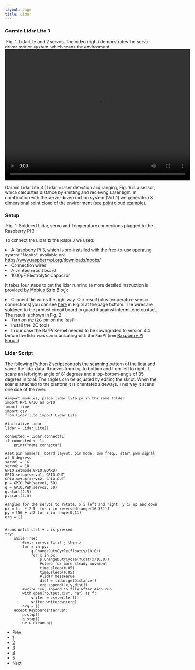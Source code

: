 ```yaml
---
layout: page
title: Lidar
---
```


### Garmin Lidar Lite 3

<div class="box alt">
    <div class="row 50% uniform">
        <div class="4u"><span class="image fit">
            <img src="{{ 'assets/images/LidarServos.JPG ' | absolute_url }}" alt=""/>
            Fig. 1: LidarLite and 2 servos. The video (right) demonstrates the servo-driven motion system, which scans the environment.
        </span></div>
        <div class="4u"><video style="width: 610px; height: 433px;" controls>
                <source src="{{ 'assets/images/LidarAtwork_mute.mp4 ' | absolute_url }}" type="video/mp4">
        </video></div>
    </div>
</div>

<p> Garmin Lidar Lite 3 ( Lidar = laser detection and ranging, Fig. 1) is a sensor, which calculates distance by emitting and recieving Laser light. In combination with the servo-driven motion system (Vid. 1) we generate a 3 dimensional point cloud of the environment (see <a href="{{ 'Lidar_results.html' | absolute_url }}">point cloud example</a>).</p>

<h3>Setup</h3>

<span class="image right">
    <img src="{{ 'assets/images/solderedLidar.JPG ' | absolute_url }}" alt=""/>
    Fig. 1: Soldered Lidar, servo and Temperature connections plugged to the Raspberry Pi 3
</span>

<p>To connect the Lidar to the Raspi 3 we used:</p>
<p><li> A Raspberry Pi 3, which is pre-installed with the free-to-use operating system "Noobs", available on: <a  href="https://www.raspberrypi.org/downloads/noobs/">https://www.raspberrypi.org/downloads/noobs/</a></li>
<li>Connection wires</li>
<li>A printed circuit board</li>
<li>1000µF Electrolytic Capacitor</li></p>
<p>It takes four steps to get the lidar running (a more detailed instruction is provided by <a href="https://mobiusstripblog.wordpress.com/2016/12/26/first-blog-post/">Mobius Strip Blog</a>):
<li>Connect the wires the right way. Our result (plus temperature sensor connections) you can see <a href="{{ 'Overview.html' | absolute_url }}">here</a> in Fig. 3 at the page bottom. The wires are soldered to the printed circuit board to guard it against intermittend contact. The result is shown in Fig. 2.</li>
<li>Turn on the I2C pin on the RasPi</li>
<li>Install the I2C tools</li>
<li>In our case the RasPi Kernel needed to be downgraded to version 4.4 before the lidar was communicating with the RasPi (see <a href="https://forum-raspberrypi.de/forum/thread/21114-firmware-u-kernel-downgrade-mit-rpi-update/">Raspberry Pi Forum</a>)</li>
 </p>

<h3>Lidar Script</h3>

The following Python 2 script controls the scanning pattern of the lidar and saves the lidar data. It moves from top to bottom and from left to right. It scans an left-right-angle of 81 degrees and a top-bottom-angle of 35 degrees in total. The angles can be adjusted by editing the skript. 
When the lidar is attached to the platform it is orientated sideways. This way it scans one side of the river.

    #import modules, place lidar_lite.py in the same folder
    import RPi.GPIO as GPIO
    import time
    import csv
    from lidar_lite import Lidar_Lite

    #initialize lidar
    lidar = Lidar_Lite()

    connected = lidar.connect(1)
    if connected < -1:
        print("nema connecta")

    #set pin numbers, board layout, pin mode, pwm freq., start pwm signal at 0 degress
    servo1 = 16
    servo2 = 18
    GPIO.setmode(GPIO.BOARD)
    GPIO.setup(servo1, GPIO.OUT)
    GPIO.setup(servo2, GPIO.OUT)
    p = GPIO.PWM(servo1, 50)
    q = GPIO.PWM(servo2, 50)
    q.start(2.5)
    p.start(2.5)

    #angles for the servos to rotate, x i left and right, y is up and down
    px = [i  * 2.5  for i in reversed(range(16,35))]
    py = [56 + i*2 for i in range(0,11)]
    erg = []


    #runs until ctrl + c is pressed
    try:
        while True:
            #sets servos first y then x
            for y in py:
                q.ChangeDutyCycle(float(y/10.0))
                for x in px:
                    p.ChangeDutyCycle(float(x/10.0))
                    #sleep for more steady movement
                    time.sleep(0.05)
                    time.sleep(0.05)
                    #lidar messearue
                    dist = lidar.getDistance()
                    erg.append([x,y,dist])
            #write csv, append to file after each run
            with open("output.csv", "a") as f:
                writer = csv.writer(f)
                writer.writerows(erg)
            erg = []
        except KeyboardInterrupt:
            p.stop()
            q.stop()
            GPIO.cleanup() 

<ul class="pagination">
        <li><span class="button">Prev</span></li>
        <li><a href="{{ 'Overview.html | absolute_url }}" class="page active">1</a></li>
        <li><a href="{{ 'sonarsensor.html' | absolute_url }}" class="page active">2</a></li>
        <li><a href="{{ 'lidar.html' | absolute_url }}" class="page active">3</a></li>
        <li><a href="{{ 'cam.html' | absolute_url }}" class="page active">4</a></li>
        <li><a href="{{ 'temperature.html' | absolute_url }}" class="page active">5</a></li>
        <li><span class="button">Next</span></li>
</ul>